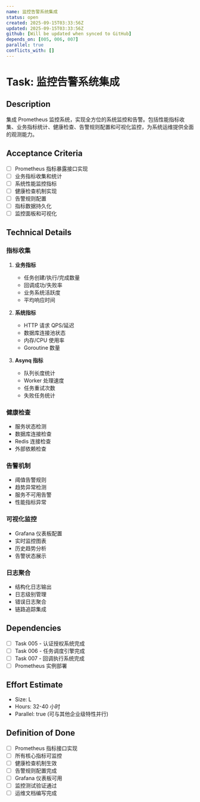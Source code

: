 ```yaml
---
name: 监控告警系统集成
status: open
created: 2025-09-15T03:33:56Z
updated: 2025-09-15T03:33:56Z
github: [Will be updated when synced to GitHub]
depends_on: [005, 006, 007]
parallel: true
conflicts_with: []
---
```


# Task: 监控告警系统集成

## Description
集成 Prometheus 监控系统，实现全方位的系统监控和告警。包括性能指标收集、业务指标统计、健康检查、告警规则配置和可视化监控，为系统运维提供全面的观测能力。

## Acceptance Criteria
- [ ] Prometheus 指标暴露接口实现
- [ ] 业务指标收集和统计
- [ ] 系统性能监控指标
- [ ] 健康检查机制实现
- [ ] 告警规则配置
- [ ] 指标数据持久化
- [ ] 监控面板和可视化

## Technical Details
### 指标收集
1. **业务指标**
   - 任务创建/执行/完成数量
   - 回调成功/失败率
   - 业务系统活跃度
   - 平均响应时间

2. **系统指标**
   - HTTP 请求 QPS/延迟
   - 数据库连接池状态
   - 内存/CPU 使用率
   - Goroutine 数量

3. **Asynq 指标**
   - 队列长度统计
   - Worker 处理速度
   - 任务重试次数
   - 失败任务统计

### 健康检查
- 服务状态检测
- 数据库连接检查
- Redis 连接检查
- 外部依赖检查

### 告警机制
- 阈值告警规则
- 趋势异常检测
- 服务不可用告警
- 性能指标异常

### 可视化监控
- Grafana 仪表板配置
- 实时监控图表
- 历史趋势分析
- 告警状态展示

### 日志聚合
- 结构化日志输出
- 日志级别管理
- 错误日志聚合
- 链路追踪集成

## Dependencies
- [ ] Task 005 - 认证授权系统完成
- [ ] Task 006 - 任务调度引擎完成
- [ ] Task 007 - 回调执行系统完成
- [ ] Prometheus 实例部署

## Effort Estimate
- Size: L
- Hours: 32-40 小时
- Parallel: true (可与其他企业级特性并行)

## Definition of Done
- [ ] Prometheus 指标接口实现
- [ ] 所有核心指标可监控
- [ ] 健康检查机制生效
- [ ] 告警规则配置完成
- [ ] Grafana 仪表板可用
- [ ] 监控测试验证通过
- [ ] 运维文档编写完成